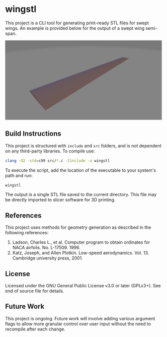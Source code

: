 # wingstl
This project is a CLI tool for generating print-ready STL files for swept wings. An example is provided below for the output of a swept wing semi-span.

![Alt text](images/wing.png)

## Build Instructions
This project is structured with `include` and `src` folders, and is not dependent on any third-party libraries. To compile use:

```bash
clang -O2 -std=c99 src/*.c -Iinclude -o wingstl
```

To execute the script, add the location of the executable to your system's path and run:

```bash
wingstl
```

The output is a single STL file saved to the current directory. This file may be directly imported to slicer software for 3D printing.

## References
This project uses methods for geometry generation as described in the following references:

1. Ladson, Charles L., et al. Computer program to obtain ordinates for NACA airfoils. No. L-17509. 1996.
2. Katz, Joseph, and Allen Plotkin. Low-speed aerodynamics. Vol. 13. Cambridge university press, 2001.

## License
Licensed under the GNU General Public License v3.0 or later (GPLv3+). See end of source file for details.

## Future Work
This project is ongoing. Future work will involve adding various argument flags to allow more granular control over user input
without the need to recompile after each change.